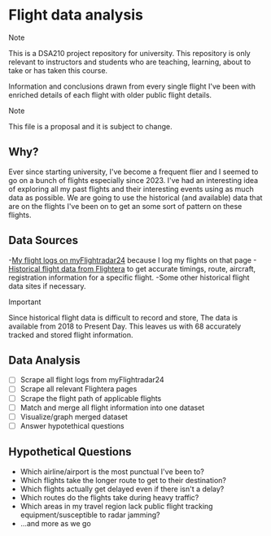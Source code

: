 # Flight data analysis

> [!NOTE]
> This is a DSA210 project repository for university. This repository is only relevant to instructors and students who are teaching, learning, about to take or has taken this course.

Information and conclusions drawn from every single flight I've been with enriched details of each flight with older public flight details.

> [!NOTE]
> This file is a proposal and it is subject to change.

## Why?
Ever since starting university, I've become a frequent flier and I seemed to go on a bunch of flights especially since 2023. I've had an interesting idea of exploring all my past flights and their interesting events using as much data as possible. We are going to use the historical (and available) data that are on the flights I've been on to get an some sort of pattern on these flights.

## Data Sources
-[My flight logs on myFlightradar24](https://my.flightradar24.com/YouTube_101/flights) because I log my flights on that page
-[Historical flight data from Flightera](https://www.flightera.net/) to get accurate timings, route, aircraft, registration information for a specific flight.
-Some other historical flight data sites if necessary.

> [!IMPORTANT]
> Since historical flight data is difficult to record and store, The data is available from 2018 to Present Day. This leaves us with 68 accurately tracked and stored flight information.

## Data Analysis
- [ ] Scrape all flight logs from myFlightradar24
- [ ] Scrape all relevant Flightera pages
- [ ] Scrape the flight path of applicable flights
- [ ] Match and merge all flight information into one dataset
- [ ] Visualize/graph merged dataset
- [ ] Answer hypotethical questions

## Hypothetical Questions
- Which airline/airport is the most punctual I've been to?
- Which flights take the longer route to get to their destination?
- Which flights actually get delayed even if there isn't a delay?
- Which routes do the flights take during heavy traffic?
- Which areas in my travel region lack public flight tracking equipment/susceptible to radar jamming?
- ...and more as we go
